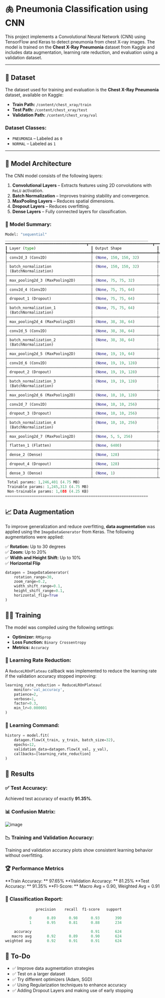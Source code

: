 # 🫁 Pneumonia Classification using CNN

This project implements a Convolutional Neural Network (CNN) using TensorFlow and Keras to detect pneumonia from chest X-ray images. The model is trained on the **Chest X-Ray Pneumonia** dataset from Kaggle and includes data augmentation, learning rate reduction, and evaluation using a validation dataset.

---

## 📂 Dataset
The dataset used for training and evaluation is the **Chest X-Ray Pneumonia** dataset, available on Kaggle:

- **Train Path:** `/content/chest_xray/train`
- **Test Path:** `/content/chest_xray/test`
- **Validation Path:** `/content/chest_xray/val`

### Dataset Classes:
- `PNEUMONIA` – Labeled as `0`
- `NORMAL` – Labeled as `1`

---

## 🚀 Model Architecture
The CNN model consists of the following layers:
1. **Convolutional Layers** – Extracts features using 2D convolutions with `ReLU` activation.
2. **Batch Normalization** – Improves training stability and convergence.
3. **MaxPooling Layers** – Reduces spatial dimensions.
4. **Dropout Layers** – Reduces overfitting.
5. **Dense Layers** – Fully connected layers for classification.

### 🔹 Model Summary:
```python
Model: "sequential"
_________________________________________________________________
━━━━━━━━━━━━━━━━━━━━━━━━━━━━━━━━━━━━━┳━━━━━━━━━━━━━━━━━━━━━━━━━━━━━┳━━━━━━━━━━━━━━━━━┓
┃ Layer (type)                         ┃ Output Shape                ┃         Param # ┃
┡━━━━━━━━━━━━━━━━━━━━━━━━━━━━━━━━━━━━━━╇━━━━━━━━━━━━━━━━━━━━━━━━━━━━━╇━━━━━━━━━━━━━━━━━┩
│ conv2d_3 (Conv2D)                    │ (None, 150, 150, 32)        │             320 │
├──────────────────────────────────────┼─────────────────────────────┼─────────────────┤
│ batch_normalization                  │ (None, 150, 150, 32)        │             128 │
│ (BatchNormalization)                 │                             │                 │
├──────────────────────────────────────┼─────────────────────────────┼─────────────────┤
│ max_pooling2d_3 (MaxPooling2D)       │ (None, 75, 75, 32)          │               0 │
├──────────────────────────────────────┼─────────────────────────────┼─────────────────┤
│ conv2d_4 (Conv2D)                    │ (None, 75, 75, 64)          │          18,496 │
├──────────────────────────────────────┼─────────────────────────────┼─────────────────┤
│ dropout_1 (Dropout)                  │ (None, 75, 75, 64)          │               0 │
├──────────────────────────────────────┼─────────────────────────────┼─────────────────┤
│ batch_normalization_1                │ (None, 75, 75, 64)          │             256 │
│ (BatchNormalization)                 │                             │                 │
├──────────────────────────────────────┼─────────────────────────────┼─────────────────┤
│ max_pooling2d_4 (MaxPooling2D)       │ (None, 38, 38, 64)          │               0 │
├──────────────────────────────────────┼─────────────────────────────┼─────────────────┤
│ conv2d_5 (Conv2D)                    │ (None, 38, 38, 64)          │          36,928 │
├──────────────────────────────────────┼─────────────────────────────┼─────────────────┤
│ batch_normalization_2                │ (None, 38, 38, 64)          │             256 │
│ (BatchNormalization)                 │                             │                 │
├──────────────────────────────────────┼─────────────────────────────┼─────────────────┤
│ max_pooling2d_5 (MaxPooling2D)       │ (None, 19, 19, 64)          │               0 │
├──────────────────────────────────────┼─────────────────────────────┼─────────────────┤
│ conv2d_6 (Conv2D)                    │ (None, 19, 19, 128)         │          73,856 │
├──────────────────────────────────────┼─────────────────────────────┼─────────────────┤
│ dropout_2 (Dropout)                  │ (None, 19, 19, 128)         │               0 │
├──────────────────────────────────────┼─────────────────────────────┼─────────────────┤
│ batch_normalization_3                │ (None, 19, 19, 128)         │             512 │
│ (BatchNormalization)                 │                             │                 │
├──────────────────────────────────────┼─────────────────────────────┼─────────────────┤
│ max_pooling2d_6 (MaxPooling2D)       │ (None, 10, 10, 128)         │               0 │
├──────────────────────────────────────┼─────────────────────────────┼─────────────────┤
│ conv2d_7 (Conv2D)                    │ (None, 10, 10, 256)         │         295,168 │
├──────────────────────────────────────┼─────────────────────────────┼─────────────────┤
│ dropout_3 (Dropout)                  │ (None, 10, 10, 256)         │               0 │
├──────────────────────────────────────┼─────────────────────────────┼─────────────────┤
│ batch_normalization_4                │ (None, 10, 10, 256)         │           1,024 │
│ (BatchNormalization)                 │                             │                 │
├──────────────────────────────────────┼─────────────────────────────┼─────────────────┤
│ max_pooling2d_7 (MaxPooling2D)       │ (None, 5, 5, 256)           │               0 │
├──────────────────────────────────────┼─────────────────────────────┼─────────────────┤
│ flatten_1 (Flatten)                  │ (None, 6400)                │               0 │
├──────────────────────────────────────┼─────────────────────────────┼─────────────────┤
│ dense_2 (Dense)                      │ (None, 128)                 │         819,328 │
├──────────────────────────────────────┼─────────────────────────────┼─────────────────┤
│ dropout_4 (Dropout)                  │ (None, 128)                 │               0 │
├──────────────────────────────────────┼─────────────────────────────┼─────────────────┤
│ dense_3 (Dense)                      │ (None, 1)                   │             129 │
└──────────────────────────────────────┴─────────────────────────────┴─────────────────┘
 Total params: 1,246,401 (4.75 MB)
 Trainable params: 1,245,313 (4.75 MB)
 Non-trainable params: 1,088 (4.25 KB)   
=================================================================
```
## 📈 Data Augmentation
To improve generalization and reduce overfitting, **data augmentation** was applied using the `ImageDataGenerator` from Keras. The following augmentations were applied:

✅ **Rotation:** Up to 30 degrees  
✅ **Zoom:** Up to 20%  
✅ **Width and Height Shift:** Up to 10%  
✅ **Horizontal Flip**  

```python
datagen = ImageDataGenerator(
    rotation_range=30,
    zoom_range=0.2,
    width_shift_range=0.1,
    height_shift_range=0.1,
    horizontal_flip=True
)
```
## 🏋️‍♂️ Training
The model was compiled using the following settings:

- **Optimizer:** `RMSprop`  
- **Loss Function:** `Binary Crossentropy`  
- **Metrics:** `Accuracy`  

### 🔹 Learning Rate Reduction:
A `ReduceLROnPlateau` callback was implemented to reduce the learning rate if the validation accuracy stopped improving:

```python
learning_rate_reduction = ReduceLROnPlateau(
    monitor='val_accuracy', 
    patience=2, 
    verbose=1, 
    factor=0.3, 
    min_lr=0.000001
)
```

### 🔹 Learning Command:
```python
history = model.fit(
    datagen.flow(X_train, y_train, batch_size=32),
    epochs=12,
    validation_data=datagen.flow(X_val, y_val),
    callbacks=[learning_rate_reduction]
)
```
## 🎯 Results
### ✅ Test Accuracy:
Achieved test accuracy of exactly **91.35%**.

### 📊 Confusion Matrix:
![image](https://github.com/user-attachments/assets/2d4a99a6-76d3-47b9-8a48-bf71c44b9c49)

### 📉 Training and Validation Accuracy:
Training and validation accuracy plots show consistent learning behavior without overfitting.

### 🏆 Performance Metrics
**Train Accuracy: ** 97.65%
**Validation Accuracy: ** 81.25%
**Test Accuracy: ** 91.35%
**FI-Score: ** Macro Avg = 0.90, Weighted Avg = 0.91

### 📄 Classification Report:
```python
              precision    recall  f1-score   support

           0       0.89      0.98      0.93       390
           1       0.95      0.81      0.88       234

    accuracy                           0.91       624
   macro avg       0.92      0.89      0.90       624
weighted avg       0.92      0.91      0.91       624

```

## 📌 To-Do
- ✅ Improve data augmentation strategies
- ✅ Test on a larger dataset
- ✅ Try different optimizers (Adam, SGD)
- ✅ Using Regularization techniques to enhance accuracy
- ✅ Adding Dropout Layers and making use of early stopping
